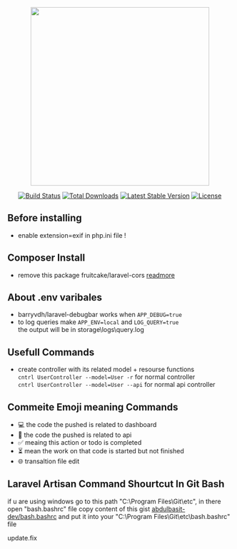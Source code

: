 
<p align="center"><a href="https://laravel.com" target="_blank"><img src="https://raw.githubusercontent.com/laravel/art/master/logo-lockup/5%20SVG/2%20CMYK/1%20Full%20Color/laravel-logolockup-cmyk-red.svg" width="400"></a></p>

<p align="center">
<a href="https://travis-ci.org/laravel/framework"><img src="https://travis-ci.org/laravel/framework.svg" alt="Build Status"></a>
<a href="https://packagist.org/packages/laravel/framework"><img src="https://img.shields.io/packagist/dt/laravel/framework" alt="Total Downloads"></a>
<a href="https://packagist.org/packages/laravel/framework"><img src="https://img.shields.io/packagist/v/laravel/framework" alt="Latest Stable Version"></a>
<a href="https://packagist.org/packages/laravel/framework"><img src="https://img.shields.io/packagist/l/laravel/framework" alt="License"></a>
</p>

## Before installing 
 - enable extension=exif in php.ini file !

 ## Composer Install
 - remove this package fruitcake/laravel-cors [readmore](https://github.com/fruitcake/laravel-cors)

 ## About .env varibales
 - barryvdh/laravel-debugbar works when `APP_DEBUG=true`
 - to log queries make `APP_ENV=local` and `LOG_QUERY=true` <br/>
 the output will be in storage\logs\query.log

## Usefull Commands

- create controller with its related model + resourse functions <br/>
    `cntrl UserController --model=User -r` for normal controller <br/>
    `cntrl UserController --model=User --api` for normal api controller

## Commeite Emoji meaning Commands

- 💻 the code the pushed is related to dashboard
- 📱 the code the pushed is related to api
- ✅ meaing this action or todo is completed
- ⏳ mean the work on that code is started but not finished
- 🌐 transaltion file edit

## Laravel Artisan Command Shourtcut In Git Bash

if u are using windows go to this path "C:\Program Files\Git\etc", in there open "bash.bashrc" file 
copy content of this gist
[abdulbasit-dev/bash.bashrc](https://gist.github.com/abdulbasit-dev/d13ff13fb4700995de97a4b88a626753)
and put it into your "C:\Program Files\Git\etc\bash.bashrc" file 

update.fix


